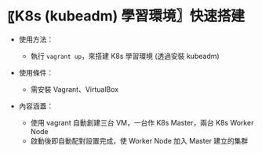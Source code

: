 # 〖K8s (kubeadm) 學習環境〗快速搭建

- 使用方法：

  - 執行 `vagrant up`，來搭建 K8s 學習環境 (透過安裝 kubeadm)

- 使用條件：

  - 需安裝 Vagrant、VirtualBox

- 內容涵蓋：

  - 使用 vagrant 自動創建三台 VM，一台作 K8s Master，兩台 K8s Worker Node
  - 啟動後即自動配對設置完成，使 Worker Node 加入 Master 建立的集群

